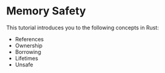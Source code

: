 # Memory Safety

This tutorial introduces you to the following concepts in Rust:
- References
- Ownership
- Borrowing
- Lifetimes
- Unsafe
